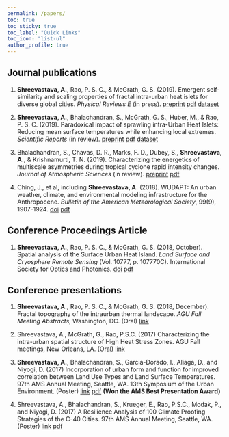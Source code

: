```yaml
---
permalink: /papers/
toc: true
toc_sticky: true
toc_label: "Quick Links"
toc_icon: "list-ul"
author_profile: true
---
```


<!--
Most of my publications should be indexed in my Google Scholar profile. However, I will try to keep the most recent version of my publications here as well. Additionally, many of my preprints can be found in [EarthArXiv](https://eartharxiv.org/).
-->

## Journal publications

1. **Shreevastava, A.**, Rao, P. S. C., & McGrath, G. S. (2019). Emergent self-similarity and scaling properties of fractal intra-urban heat islets for diverse global cities. <i>Physical Reviews E</i> (in press). [preprint](https://eartharxiv.org/t9s3g) [pdf](/assets/files/PRE_EarthArXiv.pdf) [dataset](https://osf.io/53t2g/)

2. **Shreevastava, A.**, Bhalachandran, S., McGrath, G. S., Huber, M., & Rao, P. S. C. (2019). Paradoxical impact of sprawling intra-Urban Heat Islets: Reducing mean surface temperatures while enhancing local extremes. <i>Scientific Reports</i> (in review). [preprint](https://eartharxiv.org/gxj9m/) [pdf](/assets/files/NSR_EarthArXiv.pdf) [dataset](https://osf.io/9srdp/)

3. Bhalachandran, S., Chavas, D. R., Marks, F. D., Dubey, S., **Shreevastava, A.**, & Krishnamurti, T. N. (2019). Characterizing the energetics of multiscale asymmetries during tropical cyclone rapid intensity changes. <i>Journal of Atmospheric Sciences</i> (in review). [preprint](https://arxiv.org/abs/1908.03618#) [pdf](/assets/files/JAS_arxiv_compressed.pdf)

4. Ching, J., et al, including **Shreevastava, A.** (2018). WUDAPT: An urban weather, climate, and environmental modeling infrastructure for the Anthropocene. <i>Bulletin of the American Meteorological Society</i>, 99(9), 1907-1924. [doi](https://doi.org/10.1175/BAMS-D-16-0236.1) [pdf](/assets/files/WUDAPT_BAMS_2018.pdf)

## Conference Proceedings Article

1. **Shreevastava, A.**, Rao, P. S. C., & McGrath, G. S. (2018, October). Spatial analysis of the Surface Urban Heat Island. <i>Land Surface and Cryosphere Remote Sensing</i> (Vol. 10777, p. 107770C). International Society for Optics and Photonics. [doi](https://doi.org/10.1117/12.2501441) [pdf](/assets/files/SPIE_2018.pdf)

## Conference presentations

1. **Shreevastava, A.**, Rao, P. S. C., & McGrath, G. S. (2018, December). Fractal topography of the intraurban thermal landscape. <i>AGU Fall Meeting Abstracts</i>, Washington, DC. (Oral) [link](http://adsabs.harvard.edu/abs/2018AGUFMNG41A..04S)

2. Shreevastava, A., McGrath, G., Rao, P.S.C. (2017) Characterizing the intra-urban spatial structure of High Heat Stress Zones. AGU Fall meetings, New Orleans, LA. (Oral) [link](http://adsabs.harvard.edu/abs/2017AGUFMGC11E..03S)

3. **Shreevastava, A.**, Bhalachandran, S., Garcia-Dorado, I., Aliaga, D., and Niyogi, D. (2017) Incorporation of urban form and function for improved correlation between Land Use Types and Land Surface Temperatures. 97th AMS Annual Meeting, Seattle, WA. 13th Symposium of the Urban Environment. (Poster) [link](https://ams.confex.com/ams/97Annual/webprogram/Paper313630.html) [pdf](/assets/files/LCZ_LST_AMS-poster.pdf) **(Won the AMS Best Presentation Award)**

4. Shreevastava, A., Bhalachandran, S., Krueger, E., Rao, P.S.C., Modak, P., and Niyogi, D. (2017) A Resilience Analysis of 100 Climate Proofing Strategies of the C-40 Cities. 97th AMS Annual Meeting, Seattle, WA. (Poster) [link](https://ams.confex.com/ams/97Annual/webprogram/Paper313617.html) [pdf](/assets/files/C40_AMS-Poster.pdf)
